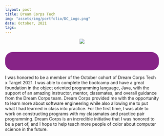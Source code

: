 ```yaml
---
layout: post
title: Dream Corps Tech
img: "assets/img/portfolio/DC_Logo.png"
date: October, 2021
tags: 
---
```

<!-- 
![image]({{ page.img | relative_url }}) -->


<div style="text-align:center">
<!-- <div img align="> -->


<img src="/Personal_profolio_1/assets/img/portfolio/DC_Logo.png" class="center">

<!-- ![image]({{"/assets/img/feature-img/caligraphy1.jpeg" | relative_url }}) -->

</div>
<br>

<p style="font-family: 'Verdana'; color:#ffffff; font-size: 1.05em; text-align:center;  font-weight: oblique; background-color:#872487;border-radius: 25px;margin-top:10px; padding-top: 30px;
  padding-right: 30px;
  padding-bottom: 30px;
  padding-left: 30px; ">

I was honored to be a member of the October cohort of Dream Corps Tech x Target 2021. I was able to complete the bootcamp and have a great foundation in the object oriented programming language, Java, with the support of an amazing instructor, mentor, classmates, and overall guidance from the Dream Corps team. Dream Corps provided me with the opportunity to learn more about software engineering while also allowing me to put what I had learned in class into practice. For the first time, I was able to work on constructing programs with my classmates and practice pair programming. Dream Corps is an incredible initiative that I was honored to be a part of, and I hope to help teach more people of color about computer science in the future.</p>
